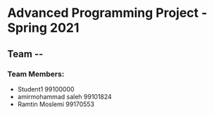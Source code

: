 # Advanced Programming Project - Spring 2021
## Team --

### Team Members:
- Student1 99100000
- amirmohammad saleh 99101824
- Ramtin Moslemi 99170553
